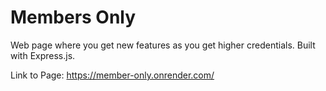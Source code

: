 # Members Only

Web page where you get new features as you get higher credentials. Built with Express.js.

Link to Page: https://member-only.onrender.com/
